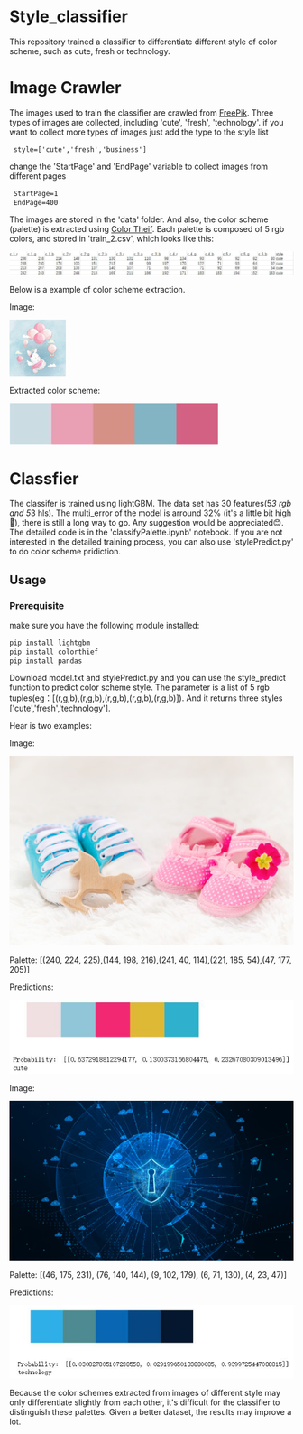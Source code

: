 # Style_classifier
This repository trained a classifier to differentiate different style of color scheme, such as cute, fresh or technology.
# Image Crawler
The images used to train the classifier are crawled from <a href="https://www.freepik.com">FreePik<a/>. Three types of images are collected, including 'cute', 'fresh', 'technology'.
if you want to collect more types of images just add the type to the style list
 ``` 
  style=['cute','fresh','business'] 
 ```
  
 change the 'StartPage' and 'EndPage' variable to collect images from different pages
 
 ```
  StartPage=1
  EndPage=400
 ```
 The images are stored in the 'data' folder. And also, the color scheme (palette) is extracted using <a href="https://github.com/fengsp/color-thief-py">Color Theif</a>. Each palette is composed of 5 rgb colors, and stored in 'train_2.csv', which looks like this:
 
 <img src="images/traincsv.jpg"/>
 
 Below is a example of color scheme extraction.
 
 Image:
 
 <img src="./data/cute/cute_4.jpg" style="width:100px;height=100px" />
 
 Extracted color scheme:
 
 <img src="./images/cute_4.jpg">
 
 # Classfier
 The classifer is trained using lightGBM. The data set has 30 features(5*3 rgb and 5*3 hls). The multi_error of the model is arround 32% (it's a little bit high:eyes:), there is still a long way to go. Any suggestion would be appreciated:blush:.
 The detailed code is in the 'classifyPalette.ipynb' notebook. If you are not interested in the detailed training process, you can also use 'stylePredict.py' to do color scheme pridiction.
 
 ## Usage
 ### Prerequisite
 make sure you have the following module installed:
 ```
 pip install lightgbm
 pip install colorthief
 pip install pandas
 ```
  Download model.txt and stylePredict.py and you can use the style_predict function to predict color scheme style. The parameter is a list of 5 rgb tuples(eg：[(r,g,b),(r,g,b),(r,g,b),(r,g,b),(r,g,b)]). And it returns three styles ['cute','fresh','technology'].
  
  Hear is two examples:
  
  Image:
  
  <img src="./data/cute/cute_600.jpg" />

  Palette: [(240, 224, 225),(144, 198, 216),(241, 40, 114),(221, 185, 54),(47, 177, 205)]
  
  Predictions:
  
  <img src="./images/cute_600.jpg">
  
  
  Image:
  
  <img src="./data/technology/technology_600.jpg" />

  Palette: [(46, 175, 231), (76, 140, 144), (9, 102, 179), (6, 71, 130), (4, 23, 47)]
  
  Predictions:
  
  <img src="./images/technology_600.jpg">
  
  
  Because the color schemes extracted from images of different style may only differentiate slightly from each other, it's difficult for the classifier to distinguish these palettes. Given a better dataset, the results may improve a lot.

 

